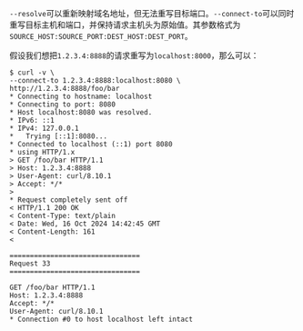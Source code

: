 `--resolve`可以重新映射域名地址，但无法重写目标端口。`--connect-to`可以同时重写目标主机和端口，并保持请求主机头为原始值。其参数格式为`SOURCE_HOST:SOURCE_PORT:DEST_HOST:DEST_PORT`。

假设我们想把`1.2.3.4:8888`的请求重写为`localhost:8000`，那么可以：

```shell
$ curl -v \
--connect-to 1.2.3.4:8888:localhost:8080 \
http://1.2.3.4:8888/foo/bar
* Connecting to hostname: localhost
* Connecting to port: 8080
* Host localhost:8080 was resolved.
* IPv6: ::1
* IPv4: 127.0.0.1
*   Trying [::1]:8080...
* Connected to localhost (::1) port 8080
* using HTTP/1.x
> GET /foo/bar HTTP/1.1
> Host: 1.2.3.4:8888
> User-Agent: curl/8.10.1
> Accept: */*
> 
* Request completely sent off
< HTTP/1.1 200 OK
< Content-Type: text/plain
< Date: Wed, 16 Oct 2024 14:42:45 GMT
< Content-Length: 161
< 

================================
Request 33
================================

GET /foo/bar HTTP/1.1
Host: 1.2.3.4:8888
Accept: */*
User-Agent: curl/8.10.1
* Connection #0 to host localhost left intact
````

